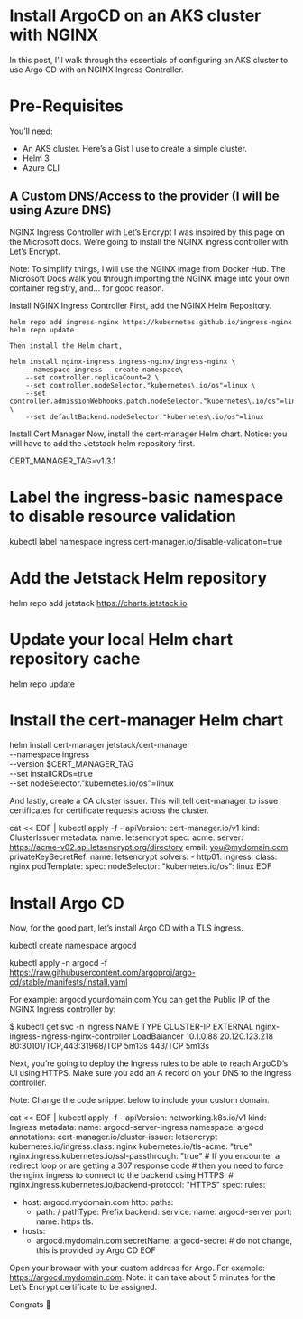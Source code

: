 ﻿# Install ArgoCD on an AKS cluster with NGINX

In this post, I’ll walk through the essentials of configuring an AKS cluster to use Argo CD with an NGINX Ingress Controller.

# Pre-Requisites

You’ll need:
- An AKS cluster. Here’s a Gist I use to create a simple cluster.
- Helm 3
- Azure CLI

## A Custom DNS/Access to the provider (I will be using Azure DNS)

NGINX Ingress Controller with Let’s Encrypt
I was inspired by this page on the Microsoft docs. We’re going to install the NGINX ingress controller with Let’s Encrypt.

Note: To simplify things, I will use the NGINX image from Docker Hub. The Microsoft Docs walk you through importing the NGINX image into your own container registry, and… for good reason.

Install NGINX Ingress Controller
First, add the NGINX Helm Repository.

~~~
helm repo add ingress-nginx https://kubernetes.github.io/ingress-nginx
helm repo update

Then install the Helm chart,

helm install nginx-ingress ingress-nginx/ingress-nginx \
    --namespace ingress --create-namespace\
    --set controller.replicaCount=2 \
    --set controller.nodeSelector."kubernetes\.io/os"=linux \
    --set controller.admissionWebhooks.patch.nodeSelector."kubernetes\.io/os"=linux \
    --set defaultBackend.nodeSelector."kubernetes\.io/os"=linux
~~~

Install Cert Manager
Now, install the cert-manager Helm chart. Notice: you will have to add the Jetstack helm repository first.

CERT_MANAGER_TAG=v1.3.1

# Label the ingress-basic namespace to disable resource validation
kubectl label namespace ingress cert-manager.io/disable-validation=true

# Add the Jetstack Helm repository
helm repo add jetstack https://charts.jetstack.io

# Update your local Helm chart repository cache
helm repo update

# Install the cert-manager Helm chart
helm install cert-manager jetstack/cert-manager \
  --namespace ingress \
  --version $CERT_MANAGER_TAG \
  --set installCRDs=true \
  --set nodeSelector."kubernetes\.io/os"=linux

And lastly, create a CA cluster issuer. This will tell cert-manager to issue certificates for certificate requests across the cluster.

cat << EOF | kubectl apply -f -
apiVersion: cert-manager.io/v1
kind: ClusterIssuer
metadata:
  name: letsencrypt
spec:
  acme:
    server: https://acme-v02.api.letsencrypt.org/directory
    email: you@mydomain.com
    privateKeySecretRef:
      name: letsencrypt
    solvers:
    - http01:
        ingress:
          class: nginx
          podTemplate:
            spec:
              nodeSelector:
                "kubernetes.io/os": linux
EOF


# Install Argo CD
Now, for the good part, let’s install Argo CD with a TLS ingress.

kubectl create namespace argocd

kubectl apply -n argocd -f https://raw.githubusercontent.com/argoproj/argo-cd/stable/manifests/install.yaml

For example: argocd.yourdomain.com You can get the Public IP of the NGINX Ingress controller by:

$ kubectl get svc -n ingress
NAME                                               TYPE           CLUSTER-IP   EXTERNAL
nginx-ingress-ingress-nginx-controller             LoadBalancer   10.1.0.88    20.120.123.218   80:30101/TCP,443:31968/TCP   5m13s         443/TCP                      5m13s

Next, you’re going to deploy the Ingress rules to be able to reach ArgoCD’s UI using HTTPS. Make sure you add an A record on your DNS to the ingress controller.

Note: Change the code snippet below to include your custom domain.

cat << EOF | kubectl apply -f -
apiVersion: networking.k8s.io/v1
kind: Ingress
metadata:
  name: argocd-server-ingress
  namespace: argocd
  annotations:
    cert-manager.io/cluster-issuer: letsencrypt
    kubernetes.io/ingress.class: nginx
    kubernetes.io/tls-acme: "true"
    nginx.ingress.kubernetes.io/ssl-passthrough: "true"
    # If you encounter a redirect loop or are getting a 307 response code
    # then you need to force the nginx ingress to connect to the backend using HTTPS.
    #
    nginx.ingress.kubernetes.io/backend-protocol: "HTTPS"
spec:
  rules:
  - host: argocd.mydomain.com
    http:
      paths:
      - path: /
        pathType: Prefix
        backend:
          service:
            name: argocd-server
            port:
              name: https
  tls:
  - hosts:
    - argocd.mydomain.com
    secretName: argocd-secret # do not change, this is provided by Argo CD
EOF


Open your browser with your custom address for Argo. For example: https://argocd.mydomain.com. Note: it can take about 5 minutes for the Let’s Encrypt certificate to be assigned.

Congrats 🎉







